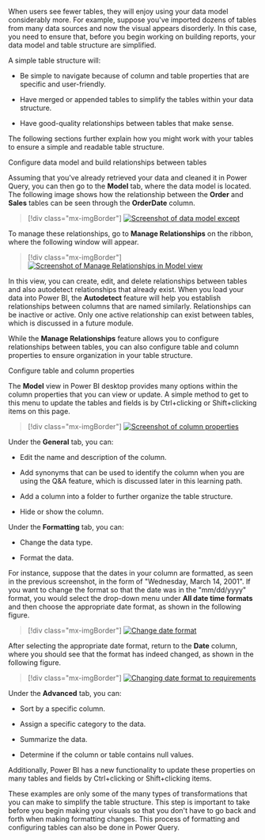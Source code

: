 When users see fewer tables, they will enjoy using your data model considerably more. For example, suppose you've imported dozens of tables from many data sources and now the visual appears disorderly. In this case, you need to ensure that, before you begin working on building reports, your data model and table structure are simplified.

A simple table structure will:

-   Be simple to navigate because of column and table properties that are specific and user-friendly.

-   Have merged or appended tables to simplify the tables within your data structure.

-   Have good-quality relationships between tables that make sense.

The following sections further explain how you might work with your tables to ensure a simple and readable table structure.

Configure data model and build relationships between tables

Assuming that you've already retrieved your data and cleaned it in Power Query, you can then go to the **Model** tab, where the data model is located. The following image shows how the relationship between the **Order** and **Sales** tables can be seen through the **OrderDate** column. 

> [!div class="mx-imgBorder"]
> [![Screenshot of data model except](../media/02-data-model-example-01-ssm.png)](../media/02-data-model-example-01-ssm.png#lightbox)

To manage these relationships, go to **Manage Relationships** on the ribbon, where the following window will appear.

> [!div class="mx-imgBorder"]
> [![Screenshot of Manage Relationships in Model view](../media/02-manage-relationships-window-02-ss.png)](../media/02-manage-relationships-window-02-ss.png#lightbox)

In this view, you can create, edit, and delete relationships between tables and also autodetect relationships that already exist. When you load your data into Power BI, the **Autodetect** feature will help you establish relationships between columns that are named similarly. Relationships can be inactive or active. Only one active relationship can exist between tables, which is discussed in a future module.

While the **Manage Relationships** feature allows you to configure relationships between tables, you can also configure table and column properties to ensure organization in your table structure.

Configure table and column properties

The **Model** view in Power BI desktop provides many options within the column properties that you can view or update. A simple method to get to this menu to update the tables and fields is by Ctrl+clicking or Shift+clicking items on this page.

> [!div class="mx-imgBorder"]
> [![Screenshot of column properties](../media/02-configure-properties-03-ss.png)](../media/02-configure-properties-03-ss.png#lightbox)

Under the **General** tab, you can:

-   Edit the name and description of the column.

-   Add synonyms that can be used to identify the column when you are using the Q&A feature, which is discussed later in this learning path.

-   Add a column into a folder to further organize the table structure.

-   Hide or show the column.

Under the **Formatting** tab, you can:

-   Change the data type.

-   Format the data.

For instance, suppose that the dates in your column are formatted, as seen in the previous screenshot, in the form of "Wednesday, March 14, 2001". If you want to change the format so that the date was in the "mm/dd/yyyy" format, you would select the drop-down menu under **All date time formats** and then choose the appropriate date format, as shown in the following figure.

> [!div class="mx-imgBorder"]
> [![Change date format](../media/02-change-date-format-05-ss.png)](../media/02-change-date-format-05-ss.png#lightbox)

After selecting the appropriate date format, return to the **Date** column, where you should see that the format has indeed changed, as shown in the following figure.

> [!div class="mx-imgBorder"]
> [![Changing date format to requirements](../media/02-result-changing-format-06-ss.png)](../media/02-result-changing-format-06-ss.png#lightbox)

Under the **Advanced** tab, you can:

-   Sort by a specific column.

-   Assign a specific category to the data.

-   Summarize the data.

-   Determine if the column or table contains null values.

Additionally, Power BI has a new functionality to update these properties on many tables and fields by Ctrl+clicking or Shift+clicking items.

These examples are only some of the many types of transformations that you can make to simplify the table structure. This step is important to take before you begin making your visuals so that you don't have to go back and forth when making formatting changes. This process of formatting and configuring tables can also be done in Power Query.
